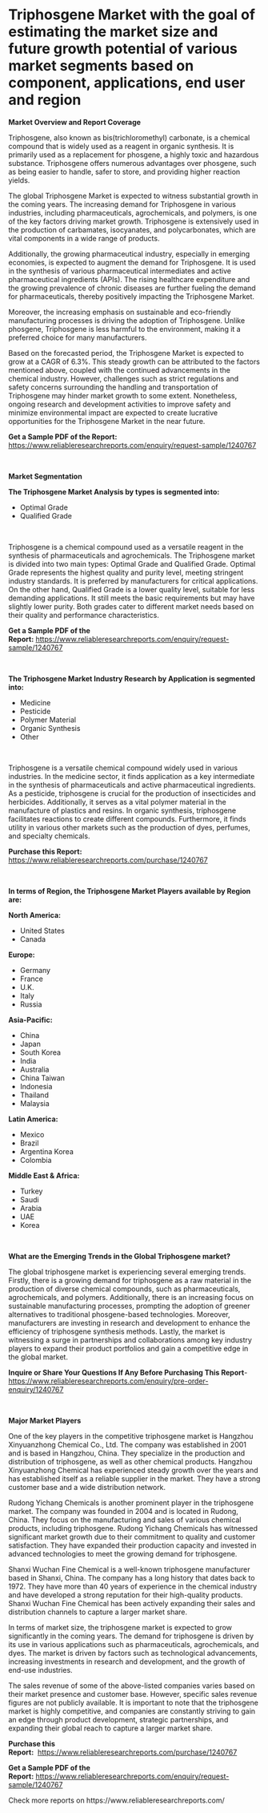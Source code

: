 <p><h1>Triphosgene Market with the goal of estimating the market size and future growth potential of various market segments based on component, applications, end user and region</h1></p><p><strong>Market Overview and Report Coverage</strong></p>
<p><p>Triphosgene, also known as bis(trichloromethyl) carbonate, is a chemical compound that is widely used as a reagent in organic synthesis. It is primarily used as a replacement for phosgene, a highly toxic and hazardous substance. Triphosgene offers numerous advantages over phosgene, such as being easier to handle, safer to store, and providing higher reaction yields.</p><p>The global Triphosgene Market is expected to witness substantial growth in the coming years. The increasing demand for Triphosgene in various industries, including pharmaceuticals, agrochemicals, and polymers, is one of the key factors driving market growth. Triphosgene is extensively used in the production of carbamates, isocyanates, and polycarbonates, which are vital components in a wide range of products.</p><p>Additionally, the growing pharmaceutical industry, especially in emerging economies, is expected to augment the demand for Triphosgene. It is used in the synthesis of various pharmaceutical intermediates and active pharmaceutical ingredients (APIs). The rising healthcare expenditure and the growing prevalence of chronic diseases are further fueling the demand for pharmaceuticals, thereby positively impacting the Triphosgene Market.</p><p>Moreover, the increasing emphasis on sustainable and eco-friendly manufacturing processes is driving the adoption of Triphosgene. Unlike phosgene, Triphosgene is less harmful to the environment, making it a preferred choice for many manufacturers.</p><p>Based on the forecasted period, the Triphosgene Market is expected to grow at a CAGR of 6.3%. This steady growth can be attributed to the factors mentioned above, coupled with the continued advancements in the chemical industry. However, challenges such as strict regulations and safety concerns surrounding the handling and transportation of Triphosgene may hinder market growth to some extent. Nonetheless, ongoing research and development activities to improve safety and minimize environmental impact are expected to create lucrative opportunities for the Triphosgene Market in the near future.</p></p>
<p><strong>Get a Sample PDF of the Report:</strong> <a href="https://www.reliableresearchreports.com/enquiry/request-sample/1240767">https://www.reliableresearchreports.com/enquiry/request-sample/1240767</a></p>
<p>&nbsp;</p>
<p><strong>Market Segmentation</strong></p>
<p><strong>The Triphosgene Market Analysis by types is segmented into:</strong></p>
<p><ul><li>Optimal Grade</li><li>Qualified Grade</li></ul></p>
<p>&nbsp;</p>
<p><p>Triphosgene is a chemical compound used as a versatile reagent in the synthesis of pharmaceuticals and agrochemicals. The Triphosgene market is divided into two main types: Optimal Grade and Qualified Grade. Optimal Grade represents the highest quality and purity level, meeting stringent industry standards. It is preferred by manufacturers for critical applications. On the other hand, Qualified Grade is a lower quality level, suitable for less demanding applications. It still meets the basic requirements but may have slightly lower purity. Both grades cater to different market needs based on their quality and performance characteristics.</p></p>
<p><strong>Get a Sample PDF of the Report:</strong>&nbsp;<a href="https://www.reliableresearchreports.com/enquiry/request-sample/1240767">https://www.reliableresearchreports.com/enquiry/request-sample/1240767</a></p>
<p>&nbsp;</p>
<p><strong>The Triphosgene Market Industry Research by Application is segmented into:</strong></p>
<p><ul><li>Medicine</li><li>Pesticide</li><li>Polymer Material</li><li>Organic Synthesis</li><li>Other</li></ul></p>
<p>&nbsp;</p>
<p><p>Triphosgene is a versatile chemical compound widely used in various industries. In the medicine sector, it finds application as a key intermediate in the synthesis of pharmaceuticals and active pharmaceutical ingredients. As a pesticide, triphosgene is crucial for the production of insecticides and herbicides. Additionally, it serves as a vital polymer material in the manufacture of plastics and resins. In organic synthesis, triphosgene facilitates reactions to create different compounds. Furthermore, it finds utility in various other markets such as the production of dyes, perfumes, and specialty chemicals.</p></p>
<p><strong>Purchase this Report:</strong>&nbsp; <a href="https://www.reliableresearchreports.com/purchase/1240767">https://www.reliableresearchreports.com/purchase/1240767</a></p>
<p>&nbsp;</p>
<p><strong>In terms of Region, the Triphosgene Market Players available by Region are:</strong></p>
<p>
    <p> <strong> North America: </strong>
        <ul>
            <li>United States</li>
            <li>Canada</li>
        </ul>
        </p> 
    <p> <strong> Europe: </strong>
        <ul>
            <li>Germany</li>
            <li>France</li>
            <li>U.K.</li>
            <li>Italy</li>
            <li>Russia</li>
        </ul>
        </p> 
    <p> <strong> Asia-Pacific: </strong>
        <ul>
            <li>China</li>
            <li>Japan</li>
            <li>South Korea</li>
            <li>India</li>
            <li>Australia</li>
            <li>China Taiwan</li>
            <li>Indonesia</li>
            <li>Thailand</li>
            <li>Malaysia</li>
        </ul>
        </p> 
    <p> <strong> Latin America: </strong>
        <ul>
            <li>Mexico</li>
            <li>Brazil</li>
            <li>Argentina Korea</li>
            <li>Colombia</li>
        </ul>
        </p> 
    <p> <strong> Middle East & Africa: </strong>
        <ul>
            <li>Turkey</li>
            <li>Saudi</li>
            <li>Arabia</li>
            <li>UAE</li>
            <li>Korea</li>
        </ul>
    </p>
    </p>
<p>&nbsp;</p>
<p><strong>What are the Emerging Trends in the Global Triphosgene market?</strong></p>
<p><p>The global triphosgene market is experiencing several emerging trends. Firstly, there is a growing demand for triphosgene as a raw material in the production of diverse chemical compounds, such as pharmaceuticals, agrochemicals, and polymers. Additionally, there is an increasing focus on sustainable manufacturing processes, prompting the adoption of greener alternatives to traditional phosgene-based technologies. Moreover, manufacturers are investing in research and development to enhance the efficiency of triphosgene synthesis methods. Lastly, the market is witnessing a surge in partnerships and collaborations among key industry players to expand their product portfolios and gain a competitive edge in the global market.</p></p>
<p><strong>Inquire or Share Your Questions If Any Before Purchasing This Report</strong>- <a href="https://www.reliableresearchreports.com/enquiry/pre-order-enquiry/1240767">https://www.reliableresearchreports.com/enquiry/pre-order-enquiry/1240767</a></p>
<p>&nbsp;</p>
<p><strong>Major Market Players</strong></p>
<p><p>One of the key players in the competitive triphosgene market is Hangzhou Xinyuanzhong Chemical Co., Ltd. The company was established in 2001 and is based in Hangzhou, China. They specialize in the production and distribution of triphosgene, as well as other chemical products. Hangzhou Xinyuanzhong Chemical has experienced steady growth over the years and has established itself as a reliable supplier in the market. They have a strong customer base and a wide distribution network.</p><p>Rudong Yichang Chemicals is another prominent player in the triphosgene market. The company was founded in 2004 and is located in Rudong, China. They focus on the manufacturing and sales of various chemical products, including triphosgene. Rudong Yichang Chemicals has witnessed significant market growth due to their commitment to quality and customer satisfaction. They have expanded their production capacity and invested in advanced technologies to meet the growing demand for triphosgene.</p><p>Shanxi Wuchan Fine Chemical is a well-known triphosgene manufacturer based in Shanxi, China. The company has a long history that dates back to 1972. They have more than 40 years of experience in the chemical industry and have developed a strong reputation for their high-quality products. Shanxi Wuchan Fine Chemical has been actively expanding their sales and distribution channels to capture a larger market share.</p><p>In terms of market size, the triphosgene market is expected to grow significantly in the coming years. The demand for triphosgene is driven by its use in various applications such as pharmaceuticals, agrochemicals, and dyes. The market is driven by factors such as technological advancements, increasing investments in research and development, and the growth of end-use industries.</p><p>The sales revenue of some of the above-listed companies varies based on their market presence and customer base. However, specific sales revenue figures are not publicly available. It is important to note that the triphosgene market is highly competitive, and companies are constantly striving to gain an edge through product development, strategic partnerships, and expanding their global reach to capture a larger market share.</p></p>
<p><strong>Purchase this Report:</strong>&nbsp;&nbsp;<a href="https://www.reliableresearchreports.com/purchase/1240767">https://www.reliableresearchreports.com/purchase/1240767</a></p>
<p></p>
<p><strong>Get a Sample PDF of the Report:</strong>&nbsp;<a href="https://www.reliableresearchreports.com/enquiry/request-sample/1240767">https://www.reliableresearchreports.com/enquiry/request-sample/1240767</a></p>
<p>Check more reports on https://www.reliableresearchreports.com/</p>